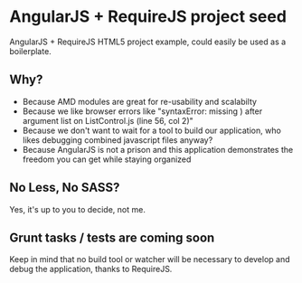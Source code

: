 AngularJS + RequireJS project seed
==================================

AngularJS + RequireJS HTML5 project example, could easily be used as a boilerplate.

## Why?

- Because AMD modules are great for re-usability and scalabilty
- Because we like browser errors like "syntaxError: missing ) after argument list on ListControl.js (line 56, col 2)"
- Because we don't want to wait for a tool to build our application, who likes debugging combined javascript files anyway?
- Because AngularJS is not a prison and this application demonstrates the freedom you can get while staying organized

## No Less, No SASS?

Yes, it's up to you to decide, not me.

## Grunt tasks / tests are coming soon

Keep in mind that no build tool or watcher will be necessary to develop and debug the application, thanks to RequireJS.